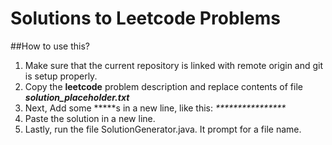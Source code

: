 # Solutions to Leetcode Problems
##How to use this?

1. Make sure that the current repository is linked with remote origin and git is setup properly.
2. Copy the **leetcode** problem description and replace contents of file ***solution_placeholder.txt***
3. Next, Add some **\***s in a new line, like this: *\*\*\*\*\*\*\*\*\*\*\*\*\*\*\*\**
4. Paste the solution in a new line.
5. Lastly, run the file  SolutionGenerator.java. It prompt for a file name.